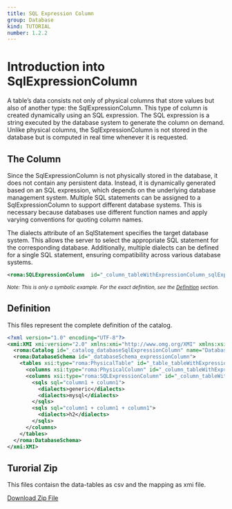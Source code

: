```yaml
---
title: SQL Expression Column
group: Database
kind: TUTORIAL
number: 1.2.2
---
```

# Introduction into SqlExpressionColumn

A table’s data consists not only of physical columns that store values but also of another type: the SqlExpressionColumn. This type of column is created dynamically using an SQL expression. The SQL expression is a string executed by the database system to generate the column on demand. Unlike physical columns, the SqlExpressionColumn is not stored in the database but is computed in real time whenever it is requested.


## The Column

Since the SqlExpressionColumn is not physically stored in the database, it does not contain any persistent data. Instead, it is dynamically generated based on an SQL expression, which depends on the underlying database management system. Multiple SQL statements can be assigned to a SqlExpressionColumn to support different database systems. This is necessary because databases use different function names and apply varying conventions for quoting column names.

The dialects attribute of an SqlStatement specifies the target database system. This allows the server to select the appropriate SQL statement for the corresponding database. Additionally, multiple dialects can be defined for a single SQL statement, ensuring compatibility across various database systems.


```xml
<roma:SQLExpressionColumn  id="_column_tableWithExpressionColumn_sqlExpressionColumn" name="SqlExpressionColumn"/>

```
*<small>Note: This is only a symbolic example. For the exact definition, see the [Definition](#definition) section.</small>*

## Definition

This files represent the complete definition of the catalog.

```xml
<?xml version="1.0" encoding="UTF-8"?>
<xmi:XMI xmi:version="2.0" xmlns:xmi="http://www.omg.org/XMI" xmlns:xsi="http://www.w3.org/2001/XMLSchema-instance" xmlns:roma="https://www.daanse.org/spec/org.eclipse.daanse.rolap.mapping">
  <roma:Catalog id="_catalog_databaseSqlExpressionColumn" name="Database - SQL Expression Column" dbschemas="_databaseSchema_expressionColumn"/>
  <roma:DatabaseSchema id="_databaseSchema_expressionColumn">
    <tables xsi:type="roma:PhysicalTable" id="_table_tableWithExpressionColumn" name="TableWithExpressionColumn">
      <columns xsi:type="roma:PhysicalColumn" id="_column_tableWithExpressionColumn_column1" name="column1"/>
      <columns xsi:type="roma:SQLExpressionColumn" id="_column_tableWithExpressionColumn_sqlExpressionColumn" name="SqlExpressionColumn">
        <sqls sql="column1 + column1">
          <dialects>generic</dialects>
          <dialects>mysql</dialects>
        </sqls>
        <sqls sql="column1 + column1 + column1">
          <dialects>h2</dialects>
        </sqls>
      </columns>
    </tables>
  </roma:DatabaseSchema>
</xmi:XMI>

```



## Turorial Zip
This files contaisn the data-tables as csv and the mapping as xmi file.

<a href="./zip/tutorial.database.expressioncolumn.zip" download>Download Zip File</a>
